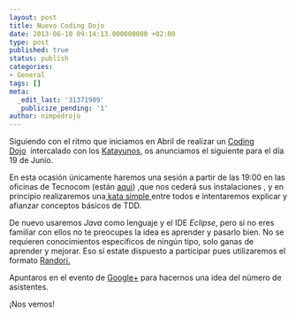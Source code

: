 ```yaml
---
layout: post
title: Nuevo Coding Dojo
date: 2013-06-10 09:14:13.000000000 +02:00
type: post
published: true
status: publish
categories:
- General
tags: []
meta:
  _edit_last: '31371989'
  _publicize_pending: '1'
author: nimpedrojo
---
```

Siguiendo con el ritmo que iniciamos en Abril de realizar un [Coding
Dojo](http://codingdojo.org/)  intercalado con los
[Katayunos](http://katayunos.com/), os anunciamos el siguiente para el
día 19 de Junio.

En esta ocasión únicamente haremos una sesión a partir de las 19:00 en
las oficinas de Tecnocom (están [aqui](http://goo.gl/maps/orLB9)) ,que
nos cederá sus instalaciones , y en principio realizaremos una[ kata
simple ](http://www.solveet.com/exercises "Solveet")entre todos e
intentaremos explicar y afianzar conceptos básicos de TDD.

De nuevo usaremos *Java* como lenguaje y el IDE *Eclipse*, pero si no
eres familiar con ellos no te preocupes la idea es aprender y pasarlo
bien. No se requieren conocimientos específicos de ningún tipo, solo
ganas de aprender y mejorar. Eso sí estate dispuesto a participar pues
utilizaremos el
formato [Randori.](http://codingdojo.org/cgi-bin/wiki.pl?RandoriKata)

Apuntaros en el evento
de [Google+](https://plus.google.com/events/ci7prd6g50be7jq50a8opnh9sho) para
hacernos una idea del número de asistentes.

¡Nos vemos!
